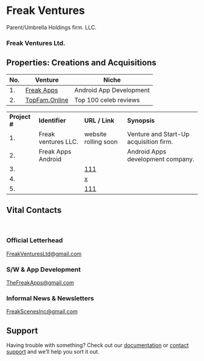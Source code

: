 # Freak Ventures
Parent/Umbrella Holdings firm. LLC. 
### Freak Ventures Ltd.

## Properties: Creations and Acquisitions
 No. | Venture | Niche 
 ---- | ---- | ---- 
1.| [Freak Apps](http://FreakAppsAndroid.github.io) | Android App Development 
2.| [TopFam.Online](http//topfam.online) | Top 100 celeb reviews   


<table>
      <tbody><tr>
          <td><strong>Project #</strong></td>
          <td><strong>Identifier</strong></td>
          <td><strong>URL / Link</strong></td>
          <td><strong>Synopsis</strong></td>
        </tr> 
        <tr>
          <td>1.</td>
          <td>Freak ventures LLC.</td>
          <td>website rolling soon</td>
          <td> Venture and Start-Up acquisition firm.</td>
        </tr> 
        <tr>
          <td>2.</td>
          <td>Freak Apps Android</td>
          <td><a href="http://FreakAppsAndroid.github.io"></a></td>
          <td> Android Apps development company.</td>
        </tr><tr>
          <td>3.</td>
          <td></td>
          <td><a href="">111</a></td>
        </tr> <tr>
          <td>4.</td>
          <td></td>
          <td><a href="">x</a></td>
        </tr> <tr>
          <td>5.</td>
          <td></td>
          <td><a href="">111</a></td>
        </tr> 
      </tbody>
    </table>


## Vital Contacts
 
### Official Letterhead
<FreakVenturesLtd@gmail.com>
### S/W & App Development 
<TheFreakApps@gmail.com>
### Informal News & Newsletters 
<FreakScenesInc@gmail.com>


## Support

Having trouble with something? Check out our [documentation](https://github.com/FreakVentures.README.md) or [contact support](https://github.com/FreakVentures) and we’ll help you sort it out.

